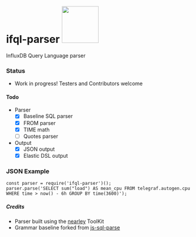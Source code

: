 # ifql-parser <img src="https://user-images.githubusercontent.com/1423657/38137158-590eefbc-3423-11e8-96dd-487022b5618c.gif" width=100 />
InfluxDB Query Language parser

### Status

* Work in progress! Testers and Contributors welcome

#### Todo

* Parser
  * [x] Baseline SQL parser
  * [x] FROM parser
  * [x] TIME math
  * [ ] Quotes parser
* Output
  * [x] JSON output
  * [x] Elastic DSL output
  
### JSON Example
```
const parser = require('ifql-parser')();
parser.parse('SELECT sum("load") AS mean_cpu FROM telegraf.autogen.cpu WHERE time > now() - 6h GROUP BY time(3600)');
```

##### Credits
* Parser built using the [nearley](https://www.npmjs.com/package/nearley) ToolKit
* Grammar baseline forked from [js-sql-parse](https://github.com/justinkenel/js-sql-parse)
